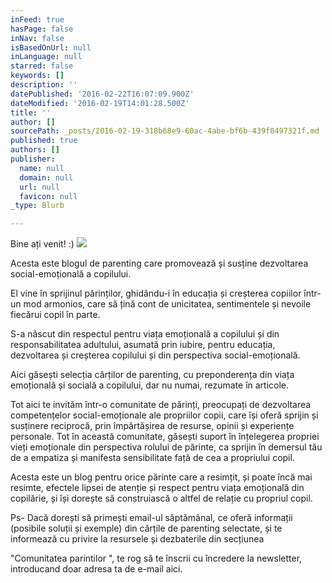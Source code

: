 ```yaml
---
inFeed: true
hasPage: false
inNav: false
isBasedOnUrl: null
inLanguage: null
starred: false
keywords: []
description: ''
datePublished: '2016-02-22T16:07:09.900Z'
dateModified: '2016-02-19T14:01:28.500Z'
title: ''
author: []
sourcePath: _posts/2016-02-19-318b68e9-60ac-4abe-bf6b-439f0497321f.md
published: true
authors: []
publisher:
  name: null
  domain: null
  url: null
  favicon: null
_type: Blurb

---
```

Bine ați venit! :)
![](https://the-grid-user-content.s3-us-west-2.amazonaws.com/872477f5-0af8-4b4d-bcf6-536a5578176d.jpg)

Acesta este blogul de parenting care promovează și susține
dezvoltarea social-emoțională a copilului.

El vine în sprijinul părinților, ghidându-i în educația și
creșterea copiilor într-un mod armonios, care să țină cont de unicitatea, sentimentele
și nevoile fiecărui copil în parte. 

S-a născut din respectul pentru viața emoțională a copilului
și din responsabilitatea adultului, asumată prin iubire, pentru educația,
dezvoltarea și creșterea copilului și din perspectiva social-emoțională.

Aici găsești selecția cărților de parenting, cu preponderența din
viața emoțională și socială a copilului, dar nu numai, rezumate în articole. 

Tot aici te invităm într-o
comunitate de părinți, preocupați de dezvoltarea competențelor social-emoționale
ale propriilor copii, care își oferă sprijin și susținere reciprocă, prin
împărtășirea de resurse, opinii și experiențe personale. Tot în această
comunitate, găsești suport în înțelegerea propriei vieți emoționale din
perspectiva rolului de părinte, ca sprijin în demersul tău de a empatiza și
manifesta sensibilitate față de cea a propriului copil. 

Acesta este un blog
pentru orice părinte care a resimțit, și poate încă mai resimte, efectele lipsei
de atenție și respect pentru viața emoțională din copilărie, și își dorește să
construiască o altfel de relație cu propriul copil. 

Ps- Dacă dorești să
primești email-ul săptămânal, ce oferă informații (posibile soluții și exemple)
din cărțile de parenting selectate, și te informează cu privire la resursele și
dezbaterile din secțiunea 

"Comunitatea
parintilor ", te rog să te înscrii cu încredere la newsletter, introducand doar
adresa ta de e-mail aici.
